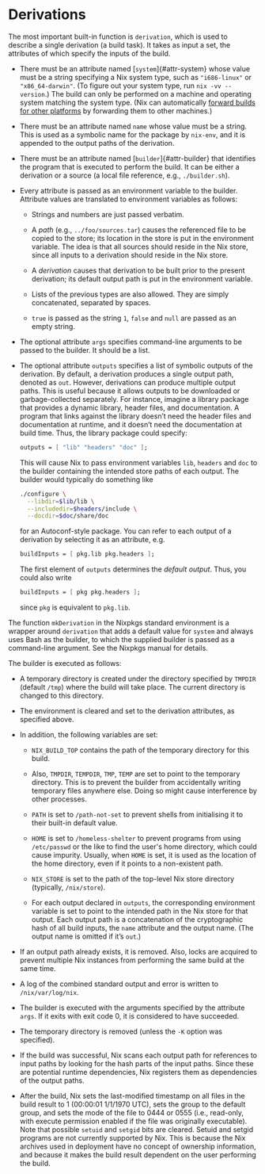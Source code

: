 # Derivations

The most important built-in function is `derivation`, which is used to
describe a single derivation (a build task). It takes as input a set,
the attributes of which specify the inputs of the build.

  - There must be an attribute named [`system`]{#attr-system} whose value must be a
    string specifying a Nix system type, such as `"i686-linux"` or
    `"x86_64-darwin"`. (To figure out your system type, run `nix -vv
    --version`.) The build can only be performed on a machine and
    operating system matching the system type. (Nix can automatically
    [forward builds for other
    platforms](../advanced-topics/distributed-builds.md) by forwarding
    them to other machines.)

  - There must be an attribute named `name` whose value must be a
    string. This is used as a symbolic name for the package by
    `nix-env`, and it is appended to the output paths of the derivation.

  - There must be an attribute named [`builder`]{#attr-builder} that identifies the
    program that is executed to perform the build. It can be either a
    derivation or a source (a local file reference, e.g.,
    `./builder.sh`).

  - Every attribute is passed as an environment variable to the builder.
    Attribute values are translated to environment variables as follows:
    
      - Strings and numbers are just passed verbatim.
    
      - A *path* (e.g., `../foo/sources.tar`) causes the referenced file
        to be copied to the store; its location in the store is put in
        the environment variable. The idea is that all sources should
        reside in the Nix store, since all inputs to a derivation should
        reside in the Nix store.
    
      - A *derivation* causes that derivation to be built prior to the
        present derivation; its default output path is put in the
        environment variable.
    
      - Lists of the previous types are also allowed. They are simply
        concatenated, separated by spaces.
    
      - `true` is passed as the string `1`, `false` and `null` are
        passed as an empty string.

  - The optional attribute `args` specifies command-line arguments to be
    passed to the builder. It should be a list.

  - The optional attribute `outputs` specifies a list of symbolic
    outputs of the derivation. By default, a derivation produces a
    single output path, denoted as `out`. However, derivations can
    produce multiple output paths. This is useful because it allows
    outputs to be downloaded or garbage-collected separately. For
    instance, imagine a library package that provides a dynamic library,
    header files, and documentation. A program that links against the
    library doesn’t need the header files and documentation at runtime,
    and it doesn’t need the documentation at build time. Thus, the
    library package could specify:
    
    ```nix
    outputs = [ "lib" "headers" "doc" ];
    ```
    
    This will cause Nix to pass environment variables `lib`, `headers`
    and `doc` to the builder containing the intended store paths of each
    output. The builder would typically do something like
    
    ```bash
    ./configure \
      --libdir=$lib/lib \
      --includedir=$headers/include \
      --docdir=$doc/share/doc
    ```
    
    for an Autoconf-style package. You can refer to each output of a
    derivation by selecting it as an attribute, e.g.
    
    ```nix
    buildInputs = [ pkg.lib pkg.headers ];
    ```
    
    The first element of `outputs` determines the *default output*.
    Thus, you could also write
    
    ```nix
    buildInputs = [ pkg pkg.headers ];
    ```
    
    since `pkg` is equivalent to `pkg.lib`.

The function `mkDerivation` in the Nixpkgs standard environment is a
wrapper around `derivation` that adds a default value for `system` and
always uses Bash as the builder, to which the supplied builder is passed
as a command-line argument. See the Nixpkgs manual for details.

The builder is executed as follows:

  - A temporary directory is created under the directory specified by
    `TMPDIR` (default `/tmp`) where the build will take place. The
    current directory is changed to this directory.

  - The environment is cleared and set to the derivation attributes, as
    specified above.

  - In addition, the following variables are set:
    
      - `NIX_BUILD_TOP` contains the path of the temporary directory for
        this build.
    
      - Also, `TMPDIR`, `TEMPDIR`, `TMP`, `TEMP` are set to point to the
        temporary directory. This is to prevent the builder from
        accidentally writing temporary files anywhere else. Doing so
        might cause interference by other processes.
    
      - `PATH` is set to `/path-not-set` to prevent shells from
        initialising it to their built-in default value.
    
      - `HOME` is set to `/homeless-shelter` to prevent programs from
        using `/etc/passwd` or the like to find the user's home
        directory, which could cause impurity. Usually, when `HOME` is
        set, it is used as the location of the home directory, even if
        it points to a non-existent path.
    
      - `NIX_STORE` is set to the path of the top-level Nix store
        directory (typically, `/nix/store`).
    
      - For each output declared in `outputs`, the corresponding
        environment variable is set to point to the intended path in the
        Nix store for that output. Each output path is a concatenation
        of the cryptographic hash of all build inputs, the `name`
        attribute and the output name. (The output name is omitted if
        it’s `out`.)

  - If an output path already exists, it is removed. Also, locks are
    acquired to prevent multiple Nix instances from performing the same
    build at the same time.

  - A log of the combined standard output and error is written to
    `/nix/var/log/nix`.

  - The builder is executed with the arguments specified by the
    attribute `args`. If it exits with exit code 0, it is considered to
    have succeeded.

  - The temporary directory is removed (unless the `-K` option was
    specified).

  - If the build was successful, Nix scans each output path for
    references to input paths by looking for the hash parts of the input
    paths. Since these are potential runtime dependencies, Nix registers
    them as dependencies of the output paths.

  - After the build, Nix sets the last-modified timestamp on all files
    in the build result to 1 (00:00:01 1/1/1970 UTC), sets the group to
    the default group, and sets the mode of the file to 0444 or 0555
    (i.e., read-only, with execute permission enabled if the file was
    originally executable). Note that possible `setuid` and `setgid`
    bits are cleared. Setuid and setgid programs are not currently
    supported by Nix. This is because the Nix archives used in
    deployment have no concept of ownership information, and because it
    makes the build result dependent on the user performing the build.
